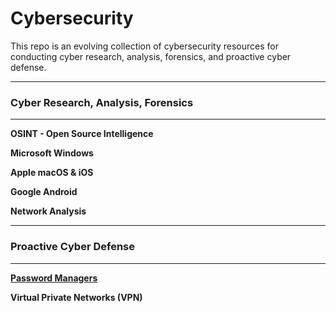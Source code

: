 # Cybersecurity

This repo is an evolving collection of cybersecurity resources for conducting cyber research, analysis, forensics, and proactive cyber defense.

---
### Cyber Research, Analysis, Forensics
---

**OSINT - Open Source Intelligence**

**Microsoft Windows**

**Apple macOS & iOS**

**Google Android**

**Network Analysis**


---
### Proactive Cyber Defense
---

[**Password Managers**](./Resources/PasswordManagers.md)

**Virtual Private Networks (VPN)**

